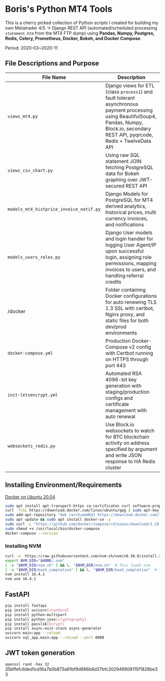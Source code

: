# Boris's Python MT4 Tools

This is a cherry picked collection of Python scripts I created for building my own Metatrader 4/5 -> Django REST API (automated/scheduled processing `statement.htm` from the MT4 FTP dump) using **Pandas, Numpy, Postgres, Redis, Celery, Prometheus, Docker, Bokeh, and Docker Compose**.

Period: 2020-03~2020-11

## File Descriptions and Purpose

| File Name | Description |
| ----------- | ----------- |
| `views_mt4.py` | Django views for ETL (class `process1`) and fault tolerant asynchronous payment processing using BeautifulSoup4, Pandas, Numpy, Block.io, secondary REST API, pyqrcode, Redis + TwelveData API |
| `views_csv_chart.py` | Using raw SQL statement JOIN fetching PostgreSQL data for Bokeh graphing over JWT-secured REST API |
| `models_mt4_histprice_invoice_notif.py` | Django Models for PostgreSQL for MT4 derived analytics, historical prices, multi currency invoices, and notifications |
| `models_users_roles.py` | Django User models and login handler for logging User Agent/IP upon successful login, assigning role permissions, mapping invoices to users, and handling referral credits |
| /docker | Folder containing Docker configurations for auto renewing TLS 1.3 SSL with certbot, Nginx proxy, and static files for both dev/prod environments  |
| `docker-compose.yml` | Production Docker-Compose v2 config with Certbot running on HTTPS through port 443 |
| `init-letsencrypt.yml` | Automated RSA 4096-bit key generation with staging/production configs and certificate management with auto renewal  |
| `websockets_redis.py` | Use Block.io websockets to watch for BTC blockchain activity on address specified by argument and write JSON response to HA Redis cluster |

## Installing Environment/Requirements

[Docker on Ubuntu 20.04](https://www.digitalocean.com/community/tutorials/how-to-install-and-use-docker-on-ubuntu-20-04)

```bash
sudo apt install apt-transport-https ca-certificates curl software-properties-common -y
curl -fsSL https://download.docker.com/linux/ubuntu/gpg | sudo apt-key add -
sudo add-apt-repository "deb [arch=amd64] https://download.docker.com/linux/ubuntu focal stable"
sudo apt update && sudo apt install docker-ce -y
sudo curl -L "https://github.com/docker/compose/releases/download/1.28.6/docker-compose-$(uname -s)-$(uname -m)" -o /usr/local/bin/docker-compose
sudo chmod +x /usr/local/bin/docker-compose
docker-compose --version
```

### Installing NVM

```bash
curl -o- https://raw.githubusercontent.com/nvm-sh/nvm/v0.38.0/install.sh | bash
export NVM_DIR="$HOME/.nvm"
[ -s "$NVM_DIR/nvm.sh" ] && \. "$NVM_DIR/nvm.sh"  # This loads nvm
[ -s "$NVM_DIR/bash_completion" ] && \. "$NVM_DIR/bash_completion"  # This loads nvm bash_completion
nvm install 16.4.1
nvm use 16.4.1
```

## FastAPI

```bash
pip install fastapi
pip install uvicorn[standard]
pip install python-multipart
pip install python-jose[cryptography]
pip install passlib[bcrypt]
pip install async-exit-stack async-generator
uvicorn main:app --reload
uvicorn sql_app.main:app --reload --port 8008
```

## JWT token generation

`openssl rand -hex 32`
35bffefc6ded1cd16a7b0b873a91bf9d886b8d37bfc202949908115f1828be33
